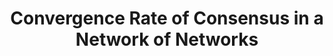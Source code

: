 ---
title: "Convergence Rate of Consensus in a Network of Networks"
collection: publications
permalink: /publication/Convergence Rate of Consensus in a Network of Networks
venue: 'CDC-2018'
authors: 'Das, A., Y. Yi, S. Patterson, B. Bamieh, and Z. Zhang'
---